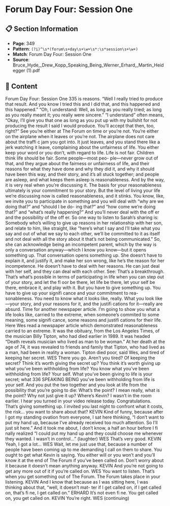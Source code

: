 # Forum Day Four: Session One

## 📋 Section Information

- **Page**: 349
- **Pattern**: `(?i)^\s*(forum\s+day\s+\w+\s*:\s*session\s+\w+)`
- **Match**: Forum Day Four: Session One
- **Source**: Bruce_Hyde,_Drew_Kopp_Speaking_Being_Werner_Erhard,_Martin_Heidegger (1).pdf

## 📄 Content

Forum Day Four: Session One
335
is reasons. “Well I really tried to produce that result. And you know I tried this and I did that,
and this happened and this happened.” “Oh, I understand: Well, as long as you really tried;
as long as you really meant it; you really were sincere.” “I understand” often means, “Okay,
I’ll give you that one as long as you put up with my bullshit for not producing the result I said
I would produce. You’ll accept that then, too, right?” See you’re either at The Forum on time
or you’re not. You’re either on the airplane when it leaves or you’re not. The airplane does not
care about the traffi  c jam you got into. It just leaves, and you stand there like a jerk watching
it leave, complaining about the unfairness of life. You either keep your word or you don’t, with
regard to life. Life is not fair. Children think life should be fair. Some people—most peo-
ple—never grow out of that, and they argue about the fairness or unfairness of life, and their
reasons for what they have done and why they did it, and why it should have been this way,
and their story, and it’s all stuck together; and people are asleep, and what keeps them asleep
is reasonableness. And by the way, it is very real when you’re discussing it. The basis for your
reasonableness ultimately is your commitment to your story. But the level of living your life
we’re discussing now is called reasonableness, and it stinks. You know, like, we invite you to
participate in something and you will deal with “why are we doing that?” and “should I be do-
ing that?” and “how come we’re doing that?” and “what’s really happening?” And you’ll never
deal with the off er and the possibility of the off er. So one way to listen to Sarah’s sharing is:
Somebody who’s willing to give up reasons in her relationship with her son, and relate to him,
like straight, like “here’s what I say and I’ll take what you say and out of what we say to each
other, we’ll be committed to it as itself and not deal with all the story about it that’s not being
communicated.” So, she can acknowledge being an incompetent parent, which by the way
is only a conversation anyway—which I know you know—but it opens something up. That
conversation opens something up. She doesn’t have to explain it, and justify it, and make her
son wrong, like he’s the reason for her incompetence. He doesn’t have to deal with her reasons.
He can just deal with her self, and they can deal with each other. See: That’s a breakthrough.
That’s what’s possible in terms of participating in life when you can step out of your story, and
let the fl oor be there, let life be there, let your self be there, embrace it, and play with it. But you
have to give something up. You have to give up your signifi cance and your commitment to rea-
sonableness. You need to know what it looks like, really. What you look like—your story, and
your reasons for it, and the justifi cations for it—really are absurd. Time for another newspaper
article. I’m going to show you what a life looks like, carried to the extreme, when someone’s
commited to some meaning, some signifi cance, some reasons and justifi cations for their life.
Here Wes read a newspaper article which demonstrated reasonableness carried to an extreme. It
was the obituary, from the Los Angeles Times, of the musician Billy Tipton, who had died earlier in
1989. It was headed “Death reveals musician who lived as man to be woman.” At her death at the
age of 74, it was revealed to friends and family that Tipton, who had lived as a man, had been in
reality a woman. Tipton died poor, said Wes, and tired of keeping her secret.
WES
There you go. Aren’t you tired? Of keeping the secret? Think it’s worth giving the secret up?
You think it’s worth giving up what you’ve been withholding from life? You know what you’ve
been withholding from life? Your self. What you’ve been giving to life is your secret; what
336
SPEAKING BEING
you’ve been withholding from life is your self. And you put the two together and you look at life
from the possibility that you’re going to die: What’s the point? I mean really, what is the point?
Why not just give it up? Where’s Kevin? I wasn’t in the room earlier. I hear you turned in your
video release today. Congratulations. That’s giving something up. I invited you last night to
confront what it costs, the risk... you want to share about that?
KEVIN
Kind of funny, because after I got my standing ovation from everyone, I sat here thinking, “I
don’t want to put my hand up, because I’ve already received too much attention. So I’ll just sit
here.” And it took me about, I don’t know, a half an hour before I fi nally realized “I could put
my hand up and they could choose me whenever they wanted. I wasn’t in control...”
(laughter)
WES
That’s very good.
KEVIN
Yeah, I got a lot...
WES
Wait, let me just use that, because a number of people have been coming up to me demanding
I call on them to share. You ought to get what Kevin is saying. You either will or you won’t and
you’ll know it at the end of The Forum if you’ve been called on. Don’t worry about it because it
doesn’t mean anything anyway.
KEVIN
And you’re not going to get any more out of it if you’re called on.
WES
You want to listen. That’s when you get something out of The Forum. The Forum takes place in
your listening.
KEVIN
And I know that because as I was sitting here, I was thinking about that, “well, it doesn’t mat-
ter if I get called on, if I get called on, that’s fi ne, I get called on.”
ERHARD
It’s not even fi ne. You get called on, you get called on.
KEVIN
You’re right.
WES (continuing)